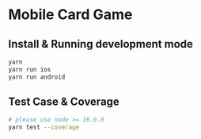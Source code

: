 # Mobile Card Game

## Install & Running development mode

```bash
yarn
yarn run ios
yarn run android
```

## Test Case & Coverage

```bash
# please use node >= 16.0.0
yarn test --coverage
```